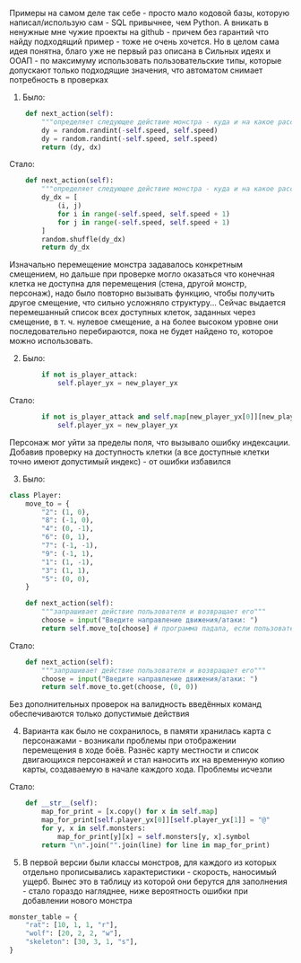Примеры на самом деле так себе - просто мало кодовой базы, которую написал/использую сам - SQL привычнее, чем Python. А вникать в ненужные мне чужие проекты на github - причем без гарантий что найду подходящий пример - тоже не очень хочется. Но в целом сама идея понятна, благо уже не первый раз описана в Сильных идеях и ООАП - по максимуму использовать пользовательские типы, которые допускают только подходящие значения, что автоматом снимает потребность в проверках


1. Было:
```python
    def next_action(self):
        """определяет следующее действие монстра - куда и на какое расстояние переместится"""
        dy = random.randint(-self.speed, self.speed)
        dy = random.randint(-self.speed, self.speed)
        return (dy, dx)
```
Стало:
```python
    def next_action(self):
        """определяет следующее действие монстра - куда и на какое расстояние переместится"""
        dy_dx = [
            (i, j)
            for i in range(-self.speed, self.speed + 1)
            for j in range(-self.speed, self.speed + 1)
        ]
        random.shuffle(dy_dx)
        return dy_dx
```
Изначально перемещение монстра задавалось конкретным смещением, но дальше при проверке могло оказаться что конечная клетка не доступна для перемещения (стена, другой монстр, персонаж), надо было повторно вызывать функцию, чтобы получить другое смещение, что сильно усложняло структуру... Сейчас выдается перемешанный список всех доступных клеток, заданных через смещение, в т. ч. нулевое смещение, а на более высоком уровне они последовательно перебираются, пока не будет найдено то, которое можно использовать.

2. Было:
```python
        if not is_player_attack:
            self.player_yx = new_player_yx
```
Стало:
```python
        if not is_player_attack and self.map[new_player_yx[0]][new_player_yx[1]] == ".":
            self.player_yx = new_player_yx
```
Персонаж мог уйти за пределы поля, что вызывало ошибку индексации. Добавив проверку на доступность клетки (а все доступные клетки точно имеют допустимый индекс) - от ошибки избавился

3. Было:
```python
class Player:    
    move_to = {
        "2": (1, 0),
        "8": (-1, 0),
        "4": (0, -1),
        "6": (0, 1),
        "7": (-1, -1),
        "9": (-1, 1),
        "1": (1, -1),
        "3": (1, 1),
        "5": (0, 0),
    }

    def next_action(self):
        """запрашивает действие пользователя и возвращает его"""
        choose = input("Введите направление движения/атаки: ")
        return self.move_to[choose] # программа падала, если пользователь из-за опечатки вводил неправильную команду
```
Стало:
```python
    def next_action(self):
        """запрашивает действие пользователя и возвращает его"""
        choose = input("Введите направление движения/атаки: ")
        return self.move_to.get(choose, (0, 0))
```
Без дополнительных проверок на валидность введённых команд обеспечиваются только допустимые действия

4. Варианта как было не сохранилось, в памяти хранилась карта с персонажами - возникали проблемы при отображении перемещения в ходе боёв. Разнёс карту местности и список двигающихся персонажей и стал наносить их на временную копию карты, создаваемую в начале каждого хода. Проблемы исчезли

Стало:
```python
    def __str__(self):
        map_for_print = [x.copy() for x in self.map]
        map_for_print[self.player_yx[0]][self.player_yx[1]] = "@"
        for y, x in self.monsters:
            map_for_print[y][x] = self.monsters[y, x].symbol
        return "\n".join("".join(line) for line in map_for_print)
```

5. В первой версии были классы монстров, для каждого из которых отдельно прописывались характеристики - скорость, наносимый ущерб. Вынес это в таблицу из которой они берутся для заполнения - стало гораздо нагляднее, ниже вероятность ошибки при добавлении нового монстра

```python
monster_table = {
    "rat": [10, 1, 1, "r"],
    "wolf": [20, 2, 2, "w"],
    "skeleton": [30, 3, 1, "s"],
}
```
